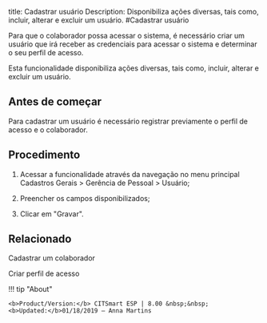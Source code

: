 title: Cadastrar usuário
Description: Disponibiliza ações diversas, tais como, incluir, alterar e excluir um usuário.
#Cadastrar usuário

Para que o colaborador possa acessar o sistema, é necessário criar um usuário
que irá receber as credenciais para acessar o sistema e determinar o seu perfil
de acesso.

Esta funcionalidade disponibiliza ações diversas, tais como, incluir, alterar e
excluir um usuário.

Antes de começar
--------------------

Para cadastrar um usuário é necessário registrar previamente o perfil de acesso
e o colaborador.

Procedimento
----------------

1.  Acessar a funcionalidade através da navegação no menu principal Cadastros
    Gerais \> Gerência de Pessoal \> Usuário;

2.  Preencher os campos disponibilizados;

3.  Clicar em "Gravar".



Relacionado
-----------

Cadastrar um colaborador

Criar perfil de acesso

!!! tip "About"

    <b>Product/Version:</b> CITSmart ESP | 8.00 &nbsp;&nbsp;
    <b>Updated:</b>01/18/2019 – Anna Martins

